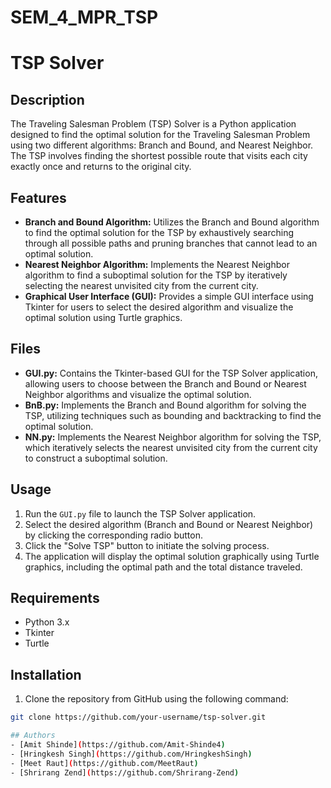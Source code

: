 # SEM_4_MPR_TSP
# TSP Solver

## Description
The Traveling Salesman Problem (TSP) Solver is a Python application designed to find the optimal solution for the Traveling Salesman Problem using two different algorithms: Branch and Bound, and Nearest Neighbor. The TSP involves finding the shortest possible route that visits each city exactly once and returns to the original city.

## Features
- **Branch and Bound Algorithm:** Utilizes the Branch and Bound algorithm to find the optimal solution for the TSP by exhaustively searching through all possible paths and pruning branches that cannot lead to an optimal solution.
- **Nearest Neighbor Algorithm:** Implements the Nearest Neighbor algorithm to find a suboptimal solution for the TSP by iteratively selecting the nearest unvisited city from the current city.
- **Graphical User Interface (GUI):** Provides a simple GUI interface using Tkinter for users to select the desired algorithm and visualize the optimal solution using Turtle graphics.

## Files
- **GUI.py:** Contains the Tkinter-based GUI for the TSP Solver application, allowing users to choose between the Branch and Bound or Nearest Neighbor algorithms and visualize the optimal solution.
- **BnB.py:** Implements the Branch and Bound algorithm for solving the TSP, utilizing techniques such as bounding and backtracking to find the optimal solution.
- **NN.py:** Implements the Nearest Neighbor algorithm for solving the TSP, which iteratively selects the nearest unvisited city from the current city to construct a suboptimal solution.

## Usage
1. Run the `GUI.py` file to launch the TSP Solver application.
2. Select the desired algorithm (Branch and Bound or Nearest Neighbor) by clicking the corresponding radio button.
3. Click the "Solve TSP" button to initiate the solving process.
4. The application will display the optimal solution graphically using Turtle graphics, including the optimal path and the total distance traveled.

## Requirements
- Python 3.x
- Tkinter
- Turtle

## Installation
1. Clone the repository from GitHub using the following command:
```bash
git clone https://github.com/your-username/tsp-solver.git

## Authors
- [Amit Shinde](https://github.com/Amit-Shinde4)
- [Hringkesh Singh](https://github.com/HringkeshSingh)
- [Meet Raut](https://github.com/MeetRaut)
- [Shrirang Zend](https://github.com/Shrirang-Zend)
